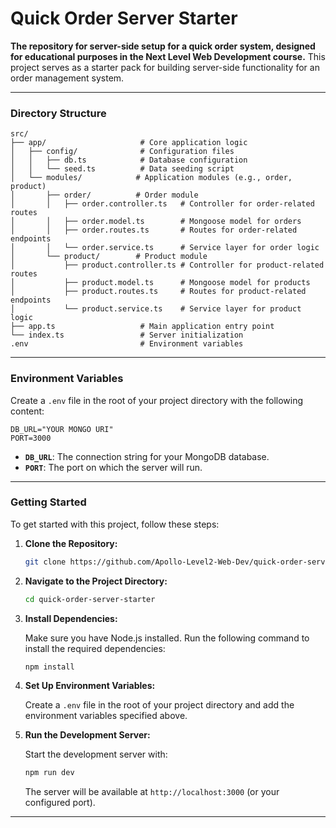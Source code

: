 # Quick Order Server Starter

**The repository for server-side setup for a quick order system, designed for educational purposes in the Next Level Web Development course.** This project serves as a starter pack for building server-side functionality for an order management system.

---

### **Directory Structure**

```plaintext
src/
├── app/                     # Core application logic
│   ├── config/              # Configuration files
│   │   ├── db.ts            # Database configuration
│   │   └── seed.ts          # Data seeding script
│   └── modules/            # Application modules (e.g., order, product)
│       ├── order/          # Order module
│       │   ├── order.controller.ts   # Controller for order-related routes
│       │   ├── order.model.ts        # Mongoose model for orders
│       │   ├── order.routes.ts       # Routes for order-related endpoints
│       │   └── order.service.ts      # Service layer for order logic
│       └── product/        # Product module
│           ├── product.controller.ts # Controller for product-related routes
│           ├── product.model.ts      # Mongoose model for products
│           ├── product.routes.ts     # Routes for product-related endpoints
│           └── product.service.ts    # Service layer for product logic
├── app.ts                   # Main application entry point
└── index.ts                 # Server initialization
.env                         # Environment variables
```

---

### **Environment Variables**

Create a `.env` file in the root of your project directory with the following content:

```plaintext
DB_URL="YOUR MONGO URI"
PORT=3000
```

- **`DB_URL`**: The connection string for your MongoDB database.
- **`PORT`**: The port on which the server will run.

---

### **Getting Started**

To get started with this project, follow these steps:

1. **Clone the Repository:**

   ```bash
   git clone https://github.com/Apollo-Level2-Web-Dev/quick-order-server-starter.git
   ```

2. **Navigate to the Project Directory:**

   ```bash
   cd quick-order-server-starter
   ```

3. **Install Dependencies:**

   Make sure you have Node.js installed. Run the following command to install the required dependencies:

   ```bash
   npm install
   ```

4. **Set Up Environment Variables:**

   Create a `.env` file in the root of your project directory and add the environment variables specified above.

5. **Run the Development Server:**

   Start the development server with:

   ```bash
   npm run dev
   ```

   The server will be available at `http://localhost:3000` (or your configured port).

---

